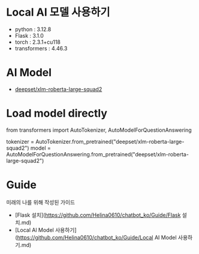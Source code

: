# Local AI 모델 사용하기

- python : 3.12.8
- Flask : 3.1.0
- torch : 2.3.1+cu118
- transformers : 4.46.3

# AI Model
- [deepset/xlm-roberta-large-squad2](https://huggingface.co/deepset/xlm-roberta-large-squad2)

# Load model directly
from transformers import AutoTokenizer, AutoModelForQuestionAnswering

tokenizer = AutoTokenizer.from_pretrained("deepset/xlm-roberta-large-squad2")
model = AutoModelForQuestionAnswering.from_pretrained("deepset/xlm-roberta-large-squad2")

# Guide
미래의 나를 위해 작성된 가이드
- [Flask 설치](https://github.com/Helina0610/chatbot_ko/Guide/Flask 설치.md)
- [Local Al Model 사용하기](https://github.com/Helina0610/chatbot_ko/Guide/Local AI Model 사용하기.md)
